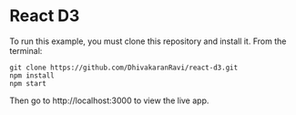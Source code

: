 # React D3

To run this example, you must clone this repository and install it. From the terminal:

```
git clone https://github.com/DhivakaranRavi/react-d3.git
npm install 
npm start
```

Then go to http://localhost:3000 to view the live app.


